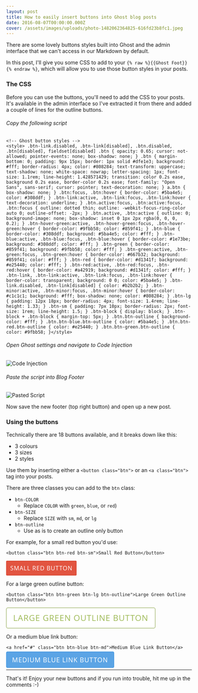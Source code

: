 ```yaml
---
layout: post
title: How to easily insert buttons into Ghost blog posts
date: 2016-08-07T00:00:00.000Z
cover: /assets/images/uploads/photo-1482062364825-616fd23b8fc1.jpeg
---
```

There are some lovely buttons styles built into Ghost and the admin interface that we can't access in our Markdown by default.

In this post, I'll give you some CSS to add to your `{% raw %}{{Ghost Foot}}{% endraw %}`, which will allow you to use those button styles in your posts.

### The CSS

Before you can use the buttons, you'll need to add the CSS to your posts. It's available in the admin interface so I've extracted it from there and added a couple of lines for the outline buttons.

###### Copy the following script

```
<!-- Ghost button styles -->
<style> .btn-link.disabled, .btn-link[disabled], .btn.disabled, .btn[disabled], fieldset[disabled] .btn { opacity: 0.65; cursor: not-allowed; pointer-events: none; box-shadow: none; } .btn { margin-bottom: 0; padding: 9px 15px; border: 1px solid #dfe1e3; background: #fff; border-radius: 4px; color: #808284; text-transform: uppercase; text-shadow: none; white-space: nowrap; letter-spacing: 1px; font-size: 1.1rem; line-height: 1.428571429; transition: color 0.2s ease, background 0.2s ease, border-color 0.2s ease; font-family: "Open Sans", sans-serif; cursor: pointer; text-decoration: none; } a.btn { box-shadow: none; } .btn:focus, .btn:hover { border-color: #5ba4e5; color: #308ddf; } .btn-link:active, .btn-link:focus, .btn-link:hover { text-decoration: underline; } .btn.active:focus, .btn:active:focus, .btn:focus { outline: dotted thin; outline: -webkit-focus-ring-color auto 0; outline-offset: -2px; } .btn.active, .btn:active { outline: 0; background-image: none; box-shadow: inset 0 1px 2px rgba(0, 0, 0, 0.2); } .btn-hover-green:active, .btn-hover-green:focus, .btn-hover-green:hover { border-color: #9fbb58; color: #859f41; } .btn-blue { border-color: #308ddf; background: #5ba4e5; color: #fff; } .btn-blue:active, .btn-blue:focus, .btn-blue:hover { border-color: #1e73be; background: #308ddf; color: #fff; } .btn-green { border-color: #859f41; background: #9fbb58; color: #fff; } .btn-green:active, .btn-green:focus, .btn-green:hover { border-color: #667b32; background: #859f41; color: #fff; } .btn-red { border-color: #d1341f; background: #e25440; color: #fff; } .btn-red:active, .btn-red:focus, .btn-red:hover { border-color: #a42919; background: #d1341f; color: #fff; } .btn-link, .btn-link:active, .btn-link:focus, .btn-link:hover { border-color: transparent; background: 0 0; color: #5ba4e5; } .btn-link.disabled, .btn-link[disabled] { color: #b2b2b2; } .btn-minor:active, .btn-minor:focus, .btn-minor:hover { border-color: #c1c1c1; background: #fff; box-shadow: none; color: #808284; } .btn-lg { padding: 12px 18px; border-radius: 4px; font-size: 1.4rem; line-height: 1.33; } .btn-sm { padding: 7px 10px; border-radius: 2px; font-size: 1rem; line-height: 1.5; } .btn-block { display: block; } .btn-block + .btn-block { margin-top: 5px; } .btn.btn-outline { background-color: #fff; } .btn.btn-blue.btn-outline { color: #5ba4e5; } .btn.btn-red.btn-outline { color: #e25440; } .btn.btn-green.btn-outline { color: #9fbb58; }</style>
```

###### Open Ghost settings and navigate to _Code Injection_

![Code Injection](/assets/images/uploads/Screen-Shot-2016-08-07-at-19-53-28-1.png)

###### Paste the script into _Blog Footer_

![Pasted Script](/assets/images/uploads/Screen-Shot-2016-08-07-at-19-53-50.png)

Now save the new footer (top right button) and open up a new post.

### Using the buttons

Technically there are 18 buttons available, and it breaks down like this:

* 3 colours
* 3 sizes
* 2 styles

Use them by inserting either a `<button class="btn">` or an `<a class="btn">` tag into your posts.

There are three classes you can add to the `btn` class:

* `btn-COLOR`
  * Replace `COLOR` with `green`, `blue`, or `red`)
* `btn-SIZE`
  * Replace `SIZE` with `sm`, `md`, or `lg`
* `btn-outline`
  * Use as is to create an outline only button

For example, for a small red button you'd use:

`<button class="btn btn-red btn-sm">Small Red Button</button>`

<button class="btn btn-red btn-sm">Small Red Button</button>

For a large green outline button:

`<button class="btn btn-green btn-lg btn-outline">Large Green Outline Button</button>`

<button class="btn btn-green btn-lg btn-outline">Large Green Outline Button</button>

Or a medium blue link button:

`<a href="#" class="btn btn-blue btn-md">Medium Blue Link Button</a>`

<a href="#" class="btn btn-blue btn-md">Medium Blue Link Button</a>

- - -

That's it! Enjoy your new buttons and if you run into trouble, hit me up in the comments :-)

<style> .btn-link.disabled, .btn-link[disabled], .btn.disabled, .btn[disabled], fieldset[disabled] .btn { opacity: 0.65; cursor: not-allowed; pointer-events: none; box-shadow: none; } .btn { margin-bottom: 0; padding: 9px 15px; border: 1px solid #dfe1e3; background: #fff; border-radius: 4px; color: #808284; text-transform: uppercase; text-shadow: none; white-space: nowrap; letter-spacing: 1px; font-size: 1.1rem; line-height: 1.428571429; transition: color 0.2s ease, background 0.2s ease, border-color 0.2s ease; font-family: "Open Sans", sans-serif; cursor: pointer; text-decoration: none; } a.btn { box-shadow: none; } .btn:focus, .btn:hover { border-color: #5ba4e5; color: #308ddf; } .btn-link:active, .btn-link:focus, .btn-link:hover { text-decoration: underline; } .btn.active:focus, .btn:active:focus, .btn:focus { outline: dotted thin; outline: -webkit-focus-ring-color auto 0; outline-offset: -2px; } .btn.active, .btn:active { outline: 0; background-image: none; box-shadow: inset 0 1px 2px rgba(0, 0, 0, 0.2); } .btn-hover-green:active, .btn-hover-green:focus, .btn-hover-green:hover { border-color: #9fbb58; color: #859f41; } .btn-blue { border-color: #308ddf; background: #5ba4e5; color: #fff; } .btn-blue:active, .btn-blue:focus, .btn-blue:hover { border-color: #1e73be; background: #308ddf; color: #fff; } .btn-green { border-color: #859f41; background: #9fbb58; color: #fff; } .btn-green:active, .btn-green:focus, .btn-green:hover { border-color: #667b32; background: #859f41; color: #fff; } .btn-red { border-color: #d1341f; background: #e25440; color: #fff; } .btn-red:active, .btn-red:focus, .btn-red:hover { border-color: #a42919; background: #d1341f; color: #fff; } .btn-link, .btn-link:active, .btn-link:focus, .btn-link:hover { border-color: transparent; background: 0 0; color: #5ba4e5; } .btn-link.disabled, .btn-link[disabled] { color: #b2b2b2; } .btn-minor:active, .btn-minor:focus, .btn-minor:hover { border-color: #c1c1c1; background: #fff; box-shadow: none; color: #808284; } .btn-lg { padding: 12px 18px; border-radius: 4px; font-size: 1.4rem; line-height: 1.33; } .btn-sm { padding: 7px 10px; border-radius: 2px; font-size: 1rem; line-height: 1.5; } .btn-block { display: block; } .btn-block + .btn-block { margin-top: 5px; } .btn.btn-outline { background-color: #fff; } .btn.btn-blue.btn-outline { color: #5ba4e5; } .btn.btn-red.btn-outline { color: #e25440; } .btn.btn-green.btn-outline { color: #9fbb58; }</style>
